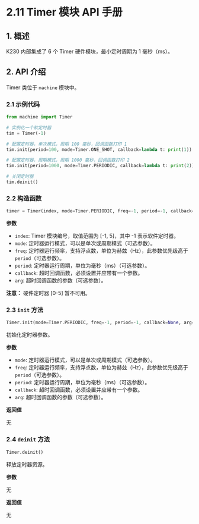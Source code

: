 # 2.11 Timer 模块 API 手册

## 1. 概述

K230 内部集成了 6 个 Timer 硬件模块，最小定时周期为 1 毫秒（ms）。

## 2. API 介绍

Timer 类位于 `machine` 模块中。

### 2.1 示例代码

```python
from machine import Timer

# 实例化一个软定时器
tim = Timer(-1)

# 配置定时器，单次模式，周期 100 毫秒，回调函数打印 1
tim.init(period=100, mode=Timer.ONE_SHOT, callback=lambda t: print(1))

# 配置定时器，周期模式，周期 1000 毫秒，回调函数打印 2
tim.init(period=1000, mode=Timer.PERIODIC, callback=lambda t: print(2))

# 关闭定时器
tim.deinit()
```

### 2.2 构造函数

```python
timer = Timer(index, mode=Timer.PERIODIC, freq=-1, period=-1, callback=None, arg=None)
```

**参数**

- `index`: Timer 模块编号，取值范围为 [-1, 5]，其中 -1 表示软件定时器。
- `mode`: 定时器运行模式，可以是单次或周期模式（可选参数）。
- `freq`: 定时器运行频率，支持浮点数，单位为赫兹（Hz），此参数优先级高于 `period`（可选参数）。
- `period`: 定时器运行周期，单位为毫秒（ms）（可选参数）。
- `callback`: 超时回调函数，必须设置并应带有一个参数。
- `arg`: 超时回调函数的参数（可选参数）。

**注意：** 硬件定时器 [0-5] 暂不可用。

### 2.3 `init` 方法

```python
Timer.init(mode=Timer.PERIODIC, freq=-1, period=-1, callback=None, arg=None)
```

初始化定时器参数。

**参数**

- `mode`: 定时器运行模式，可以是单次或周期模式（可选参数）。
- `freq`: 定时器运行频率，支持浮点数，单位为赫兹（Hz），此参数优先级高于 `period`（可选参数）。
- `period`: 定时器运行周期，单位为毫秒（ms）（可选参数）。
- `callback`: 超时回调函数，必须设置并应带有一个参数。
- `arg`: 超时回调函数的参数（可选参数）。

**返回值**

无

### 2.4 `deinit` 方法

```python
Timer.deinit()
```

释放定时器资源。

**参数**

无

**返回值**

无
